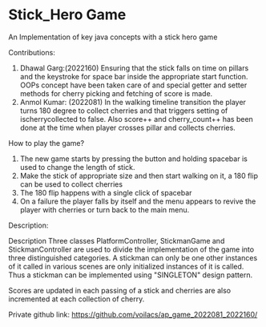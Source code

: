 # Stick_Hero Game
An Implementation of key java concepts with a stick hero game

Contributions:
1) Dhawal Garg:(2022160) Ensuring that the stick falls on time on pillars and the keystroke for space bar inside the appropriate start function. OOPs concept have been taken care of and special getter and setter methods for cherry picking and fetching of score is made.
2) Anmol Kumar: (2022081) In the walking timeline transition the player turns 180 degree to collect cherries and that triggers setting of ischerrycollected to false. Also score++ and cherry_count++ has been done at the time when player crosses pillar and collects cherries.

How to play the game?
1) The new game starts by pressing the button and holding spacebar is used to change the length of stick.
2) Make the stick of appropriate size and then start walking on it, a 180 flip can be used to collect cherries
3) The 180 flip happens with a single click of spacebar
4) On a failure the player falls by itself and the menu appears to revive the player with cherries or turn back to the main menu.

Description:

Description
Three classes PlatformController, StickmanGame and StickmanController are used to divide the implementation of the game into three distinguished categories.
A stickman can only be one other instances of it called in various scenes are only initialized instances of it is called.
Thus a stickman can be implemented using "SINGLETON" design pattern.

Scores are updated in each passing of a stick and cherries are also incremented at each collection of cherry.

Private github link: https://github.com/voilacs/ap_game_2022081_2022160/
